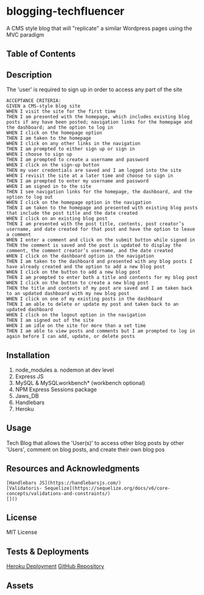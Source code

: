 # blogging-techfluencer
A CMS style blog that will "replicate" a similar Wordpress pages using the MVC paradigm 



## Table of Contents


## Description

The 'user' is required to sign up in order to access any part of the site

    ACCEPTANCE CRITERIA:
    GIVEN a CMS-style blog site
    WHEN I visit the site for the first time
    THEN I am presented with the homepage, which includes existing blog posts if any have been posted; navigation links for the homepage and the dashboard; and the option to log in
    WHEN I click on the homepage option
    THEN I am taken to the homepage
    WHEN I click on any other links in the navigation
    THEN I am prompted to either sign up or sign in
    WHEN I choose to sign up
    THEN I am prompted to create a username and password
    WHEN I click on the sign-up button
    THEN my user credentials are saved and I am logged into the site
    WHEN I revisit the site at a later time and choose to sign in
    THEN I am prompted to enter my username and password
    WHEN I am signed in to the site
    THEN I see navigation links for the homepage, the dashboard, and the option to log out
    WHEN I click on the homepage option in the navigation
    THEN I am taken to the homepage and presented with existing blog posts that include the post title and the date created
    WHEN I click on an existing blog post
    THEN I am presented with the post title, contents, post creator’s username, and date created for that post and have the option to leave a comment
    WHEN I enter a comment and click on the submit button while signed in
    THEN the comment is saved and the post is updated to display the comment, the comment creator’s username, and the date created
    WHEN I click on the dashboard option in the navigation
    THEN I am taken to the dashboard and presented with any blog posts I have already created and the option to add a new blog post
    WHEN I click on the button to add a new blog post
    THEN I am prompted to enter both a title and contents for my blog post
    WHEN I click on the button to create a new blog post
    THEN the title and contents of my post are saved and I am taken back to an updated dashboard with my new blog post
    WHEN I click on one of my existing posts in the dashboard
    THEN I am able to delete or update my post and taken back to an updated dashboard
    WHEN I click on the logout option in the navigation
    THEN I am signed out of the site
    WHEN I am idle on the site for more than a set time
    THEN I am able to view posts and comments but I am prompted to log in again before I can add, update, or delete posts


## Installation
1. node_modules
    a. nodemon at dev level
1. Express JS
2. MySQL & MySQLworkbench* (workbench optional)
3. NPM Express Sessions package
5. Jaws_DB
6. Handlebars
7. Heroku 


## Usage
Tech Blog that allows the 'User(s)' to access other blog posts by other 'Users', comment on blog posts, and create their own blog pos


## Resources and Acknowledgments
    [Handlebars JS](https://handlebarsjs.com/)
    [Validatoris- Sequelize](https://sequelize.org/docs/v6/core-concepts/validations-and-constraints/)
    []()

## License
MIT License

## Tests & Deployments
[Heroku Deployment]()
[GitHub Repository]()

## Assets

![]()
![]()
